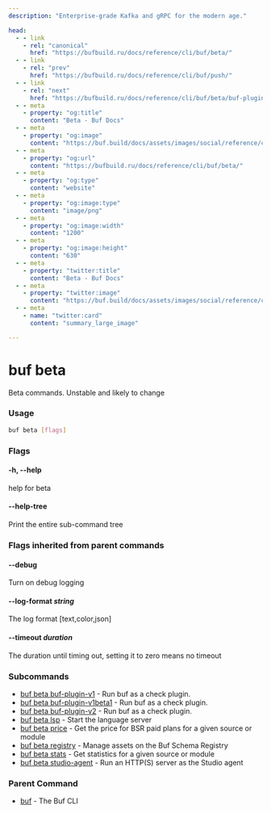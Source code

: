 ```yaml
---
description: "Enterprise-grade Kafka and gRPC for the modern age."

head:
  - - link
    - rel: "canonical"
      href: "https://bufbuild.ru/docs/reference/cli/buf/beta/"
  - - link
    - rel: "prev"
      href: "https://bufbuild.ru/docs/reference/cli/buf/push/"
  - - link
    - rel: "next"
      href: "https://bufbuild.ru/docs/reference/cli/buf/beta/buf-plugin-v1/"
  - - meta
    - property: "og:title"
      content: "Beta - Buf Docs"
  - - meta
    - property: "og:image"
      content: "https://buf.build/docs/assets/images/social/reference/cli/buf/beta/index.png"
  - - meta
    - property: "og:url"
      content: "https://bufbuild.ru/docs/reference/cli/buf/beta/"
  - - meta
    - property: "og:type"
      content: "website"
  - - meta
    - property: "og:image:type"
      content: "image/png"
  - - meta
    - property: "og:image:width"
      content: "1200"
  - - meta
    - property: "og:image:height"
      content: "630"
  - - meta
    - property: "twitter:title"
      content: "Beta - Buf Docs"
  - - meta
    - property: "twitter:image"
      content: "https://buf.build/docs/assets/images/social/reference/cli/buf/beta/index.png"
  - - meta
    - name: "twitter:card"
      content: "summary_large_image"

---
```


# buf beta

Beta commands. Unstable and likely to change

### Usage

```sh
buf beta [flags]
```

### Flags

#### \-h, --help

help for beta

#### \--help-tree

Print the entire sub-command tree

### Flags inherited from parent commands

#### \--debug

Turn on debug logging

#### \--log-format _string_

The log format \[text,color,json\]

#### \--timeout _duration_

The duration until timing out, setting it to zero means no timeout

### Subcommands

- [buf beta buf-plugin-v1](buf-plugin-v1/) - Run buf as a check plugin.
- [buf beta buf-plugin-v1beta1](buf-plugin-v1beta1/) - Run buf as a check plugin.
- [buf beta buf-plugin-v2](buf-plugin-v2/) - Run buf as a check plugin.
- [buf beta lsp](lsp/) - Start the language server
- [buf beta price](price/) - Get the price for BSR paid plans for a given source or module
- [buf beta registry](registry/) - Manage assets on the Buf Schema Registry
- [buf beta stats](stats/) - Get statistics for a given source or module
- [buf beta studio-agent](studio-agent/) - Run an HTTP(S) server as the Studio agent

### Parent Command

- [buf](../) - The Buf CLI
